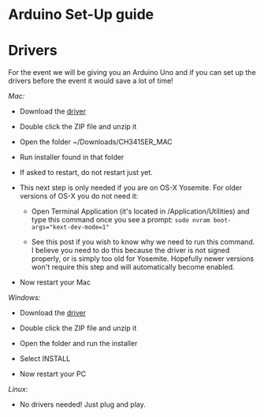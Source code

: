 # Arduino Set-Up guide

# Drivers
For the event we will be giving you an Arduino Uno and if you can set up the drivers before the event it would save a lot of time!

*Mac:*

- Download the [driver](CH341SER_MAC.ZIP?raw=true)

- Double click the ZIP file and unzip it

- Open the folder ~/Downloads/CH341SER_MAC

- Run installer found in that folder

- If asked to restart, do not restart just yet.

- This next step is only needed if you are on OS-X Yosemite. For older versions of OS-X you do not need it:

  - Open Terminal Application (it's located in /Application/Utilities) and type this command once you see a prompt:
`sudo nvram boot-args="kext-dev-mode=1"`

  - See this post if you wish to know why we need to run this command. I believe you need to do this because the driver is not signed properly, or is simply too old for Yosemite. Hopefully newer versions won't require this step and will automatically become enabled.
- Now restart your Mac

*Windows:*

- Download the [driver](CH341SER_WIN.ZIP?raw=true)

- Double click the ZIP file and unzip it

- Open the folder and run the installer 

- Select INSTALL

- Now restart your PC

*Linux:*

- No drivers needed! Just plug and play.